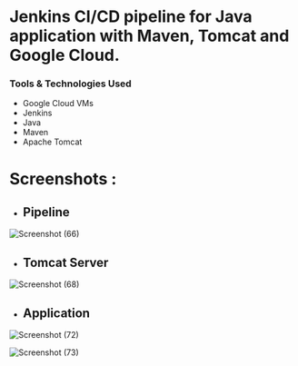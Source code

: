 # Jenkins CI/CD pipeline for Java application with Maven, Tomcat and Google Cloud.

### Tools & Technologies Used

- Google Cloud VMs
- Jenkins
- Java
- Maven
- Apache Tomcat

# Screenshots :

- ## Pipeline

![Screenshot (66)](https://user-images.githubusercontent.com/86839948/216021457-f66abb8c-ce60-4d81-87d1-b0751fc26af1.jpg)


- ## Tomcat Server


![Screenshot (68)](https://user-images.githubusercontent.com/86839948/216021637-e8a39cf0-b6ff-42cc-bb4d-83ce1fa48ef5.jpg)


- ## Application

![Screenshot (72)](https://user-images.githubusercontent.com/86839948/216023576-dbe7feba-a573-4e34-b61a-b81bf237ed19.png)

![Screenshot (73)](https://user-images.githubusercontent.com/86839948/216024070-306464af-7678-4616-8386-19a26e484d5d.png)
